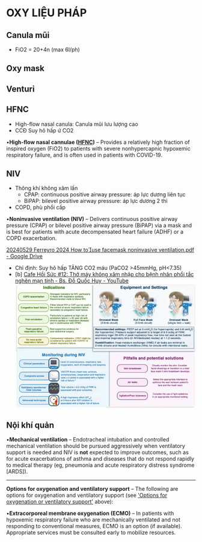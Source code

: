 # OXY LIỆU PHÁP

## Canula mũi
- FiO2 = 20+4n (max 6l/ph)
## Oxy mask

## Venturi

## HFNC
- High-flow nasal canula: Canula mũi lưu lượng cao
- CCĐ Suy hô hấp ứ CO2

•**High-flow nasal cannulae ([HFNC](../HFNC.md))** – Provides a relatively high fraction of inspired oxygen (FiO2) to patients with severe nonhypercapnic hypoxemic respiratory failure, and is often used in patients with COVID-19.

## NIV
- Thông khí không xâm lấn
	- CPAP: continuous positive airway pressure: áp lực dương liên tục
	- BiPAP: bilevel positive airway pressure: áp lực dương 2 thì
- COPD, phù phổi cấp

•**Noninvasive ventilation (NIV)** – Delivers continuous positive airway pressure (CPAP) or bilevel positive airway pressure (BiPAP) via a mask and is best for patients with acute decompensated heart failure (ADHF) or a COPD exacerbation.

[20240529 Ferreyro 2024 How touse facemask noninvasive ventilation.pdf - Google Drive](https://drive.google.com/file/d/10Dqz27_iNDiNnSg82oEgYaq118uHKE4b/view)
- Chỉ định: Suy hô hấp TĂNG CO2 máu (PaCO2 >45mmHg, pH<7.35)
- [b] [Cafe Hồi Sức #12: Thở máy không xâm nhập cho bệnh nhân phổi tắc nghẽn mạn tính - Bs. Đỗ Quốc Huy - YouTube](https://www.youtube.com/watch?v=fLYnMe-rF0E)
![Oxy liệu pháp-20240601193521895.webp](../200%20FILES/201%20Image/Oxy%20li%E1%BB%87u%20ph%C3%A1p-20240601193521895.webp)

## Nội khí quản


•**Mechanical ventilation** – Endotracheal intubation and controlled mechanical ventilation should be pursued aggressively when ventilatory support is needed and NIV is **not** expected to improve outcomes, such as for acute exacerbations of asthma and diseases that do not respond rapidly to medical therapy (eg, pneumonia and acute respiratory distress syndrome [ARDS]).


---
**Options for oxygenation and ventilatory support** – The following are options for oxygenation and ventilatory support (see ['Options for oxygenation or ventilatory support'](https://www.uptodate.com/contents/approach-to-the-adult-with-dyspnea-in-the-emergency-department?source=history_widget#H1805423171) above):



•**Extracorporeal membrane oxygenation (ECMO)** – In patients with hypoxemic respiratory failure who are mechanically ventilated and not responding to conventional measures, ECMO is an option (if available). Appropriate services must be consulted early to mobilize resources.